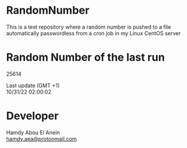 # RandomNumber    
This is a test repository where a random number is pushed to a file automatically passwordless from a cron job in my Linux CentOS server    
# Random Number of the last run   
25614
      
Last update (GMT +1)    
10/31/22 02:00:02
# Developer    
Hamdy Abou El Anein   
hamdy.aea@protonmail.com
